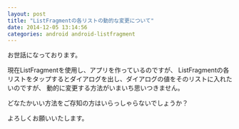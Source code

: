 ```yaml
---
layout: post
title: "ListFragmentの各リストの動的な変更について"
date: 2014-12-05 13:14:56
categories: android android-listfragment
---
```

<p>お世話になっております。</p>

<p>現在ListFragmentを使用し、アプリを作っているのですが、
ListFragmentの各リストをタップするとダイアログを出し、ダイアログの値をそのリストに入れたいのですが、
動的に変更する方法がいまいち思いつきません。</p>

<p>どなたかいい方法をご存知の方はいらっしゃらないでしょうか？</p>

<p>よろしくお願いいたします。</p>
